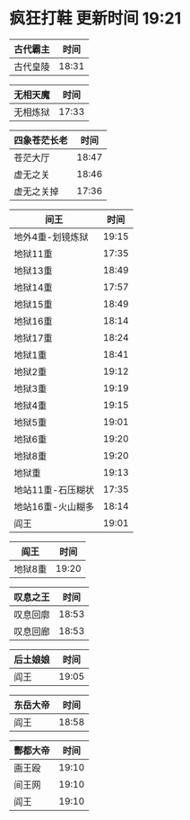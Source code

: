 # 疯狂打鞋 更新时间 19:21

| 古代霸主   | 时间    |
|--------|-------|
| 古代皇陵 | 18:31 |

| 无相天魔   | 时间    |
|--------|-------|
| 无相炼狱 | 17:33 |

| 四象苍茫长老   | 时间    |
|--------|-------|
| 苍茫大厅 | 18:47 |
| 虚无之关 | 18:46 |
| 虚无之关掉 | 17:36 |

| 间王   | 时间    |
|--------|-------|
| 地外4重-划镜炼狱 | 19:15 |
| 地狱11重 | 17:35 |
| 地狱13重 | 18:49 |
| 地狱14重 | 17:57 |
| 地狱15重 | 18:49 |
| 地狱16重 | 18:14 |
| 地狱17重 | 18:24 |
| 地狱1重 | 18:41 |
| 地狱2重 | 19:12 |
| 地狱3重 | 19:19 |
| 地狱4重 | 19:15 |
| 地狱5重 | 19:01 |
| 地狱6重 | 19:20 |
| 地狱8重 | 19:20 |
| 地狱重 | 19:13 |
| 地站11重-石压糊状 | 17:35 |
| 地站16重-火山糊多 | 18:14 |
| 阎王 | 19:01 |

| 阎王   | 时间    |
|--------|-------|
| 地狱8重 | 19:20 |

| 叹息之王   | 时间    |
|--------|-------|
| 叹息回廓 | 18:53 |
| 叹息回廊 | 18:53 |

| 后土娘娘   | 时间    |
|--------|-------|
| 阎王 | 19:05 |

| 东岳大帝   | 时间    |
|--------|-------|
| 阎王 | 18:58 |

| 酆都大帝   | 时间    |
|--------|-------|
| 画王殴 | 19:10 |
| 间王网 | 19:10 |
| 阎王 | 19:10 |